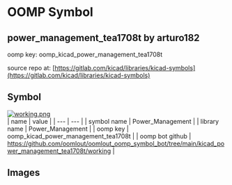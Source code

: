 # OOMP Symbol  
## power_management_tea1708t  by arturo182  
  
oomp key: oomp_kicad_power_management_tea1708t  
  
source repo at: [https://gitlab.com/kicad/libraries/kicad-symbols](https://gitlab.com/kicad/libraries/kicad-symbols)  
## Symbol  
  
[![working.png](working_600.png)](working.png)  
| name | value | 
| --- | --- | 
| symbol name | Power_Management | 
| library name | Power_Management | 
| oomp key | oomp_kicad_power_management_tea1708t | 
| oomp bot github | https://github.com/oomlout/oomlout_oomp_symbol_bot/tree/main/kicad_power_management_tea1708t/working | 
## Images  
